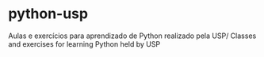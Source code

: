 # python-usp
Aulas e exercícios para aprendizado de Python realizado pela USP/ Classes and exercises for learning Python held by USP
